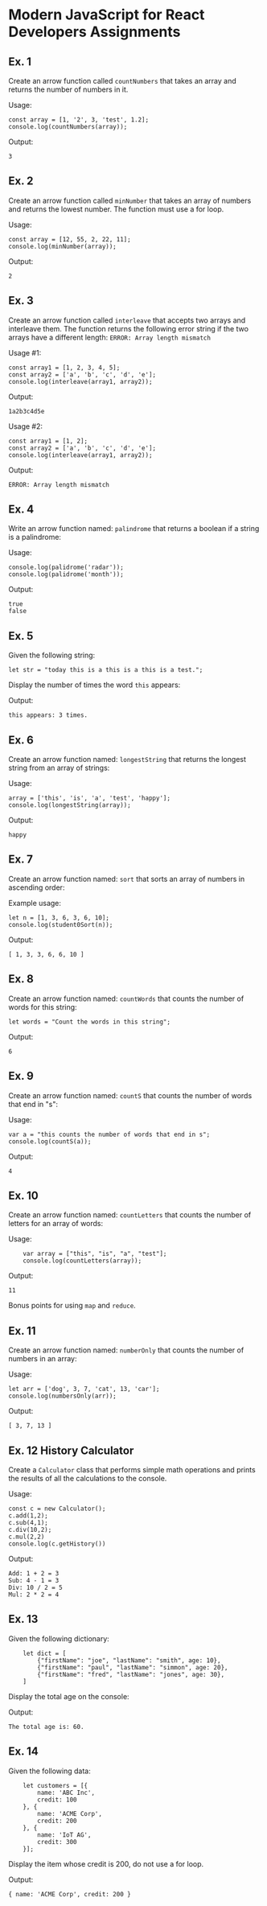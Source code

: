 # Modern JavaScript for React Developers Assignments

## Ex. 1
Create an arrow function called `countNumbers` that takes an array and
returns the number of numbers in it.

Usage:
```
const array = [1, '2', 3, 'test', 1.2];
console.log(countNumbers(array));
```

Output:
```
3
```

## Ex. 2
Create an arrow function called `minNumber` that takes an array of numbers and
returns the lowest number.  The function must use a for loop.

Usage:
```
const array = [12, 55, 2, 22, 11];
console.log(minNumber(array));
```

Output:
```
2
```

## Ex. 3
Create an arrow function called `interleave` that accepts two arrays and interleave them.  The function returns the following error string if the two arrays have a different length:  `ERROR: Array length mismatch`

Usage #1:
```
const array1 = [1, 2, 3, 4, 5];
const array2 = ['a', 'b', 'c', 'd', 'e'];
console.log(interleave(array1, array2));
```

Output:
```
1a2b3c4d5e
```

Usage #2:
```
const array1 = [1, 2];
const array2 = ['a', 'b', 'c', 'd', 'e'];
console.log(interleave(array1, array2));
```

Output:
```
ERROR: Array length mismatch
```
## Ex. 4
Write an arrow function named: `palindrome` that returns a boolean if a string is a palindrome:

Usage:
```
console.log(palidrome('radar'));
console.log(palidrome('month'));
```
Output:
```
true
false
```

## Ex. 5
Given the following string:

```
let str = "today this is a this is a this is a test.";
```

Display the number of times the word `this` appears:

Output:
```
this appears: 3 times.
```

## Ex. 6
Create an arrow function named: `longestString` that returns the longest string from an array of strings:

Usage:
```
array = ['this', 'is', 'a', 'test', 'happy'];
console.log(longestString(array));
```

Output:
```
happy
```

## Ex. 7

Create an arrow function named: `sort` that sorts an array of numbers in ascending order:

Example usage:
```
let n = [1, 3, 6, 3, 6, 10];
console.log(student0Sort(n));
```
Output:
```
[ 1, 3, 3, 6, 6, 10 ]
```

## Ex. 8

Create an arrow function named: `countWords` that counts the number of words for this string:

```
let words = "Count the words in this string";
```

Output:
```
6
```

## Ex. 9
Create an arrow function named: `countS` that counts the number of words that end in "s":

Usage:
```
var a = "this counts the number of words that end in s";
console.log(countS(a));
```

Output:
```
4
```

## Ex. 10
Create an arrow function named: `countLetters` that counts the number of letters for an array of words:

Usage:
```
    var array = ["this", "is", "a", "test"];
    console.log(countLetters(array));
```

Output:
```
11
```

Bonus points for using `map` and `reduce`.

## Ex. 11
Create an arrow function named: `numberOnly` that counts the number of numbers in an array:

Usage:
```
let arr = ['dog', 3, 7, 'cat', 13, 'car'];
console.log(numbersOnly(arr));
```

Output:
```
[ 3, 7, 13 ]
```

## Ex. 12 History Calculator
Create a `Calculator` class that performs simple math operations and prints the results of all the calculations to the console.

Usage:
```
const c = new Calculator();
c.add(1,2);
c.sub(4,1);
c.div(10,2);
c.mul(2,2)
console.log(c.getHistory())
```

Output:
```
Add: 1 + 2 = 3
Sub: 4 - 1 = 3
Div: 10 / 2 = 5
Mul: 2 * 2 = 4
```

## Ex. 13

Given the following dictionary:

```
    let dict = [
        {"firstName": "joe", "lastName": "smith", age: 10},
        {"firstName": "paul", "lastName": "simmon", age: 20},
        {"firstName": "fred", "lastName": "jones", age: 30},
    ]
```

Display the total age on the console:

Output:
```
The total age is: 60.
```

## Ex. 14

Given the following data:

```
    let customers = [{
        name: 'ABC Inc',
        credit: 100
    }, {
        name: 'ACME Corp',
        credit: 200
    }, {
        name: 'IoT AG',
        credit: 300
    }];
```

Display the item whose credit is 200, do not use a for loop.

Output:
```
{ name: 'ACME Corp', credit: 200 }
```
